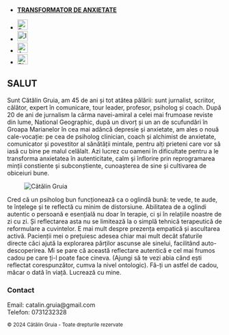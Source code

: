 
<html lang="en">
<head>
    <meta charset="UTF-8">
    <meta name="viewport" content="width=device-width, initial-scale=1">
    <link rel="stylesheet" href="https://cdn.jsdelivr.net/npm/@picocss/pico@1/css/pico.min.css">
    <title>Transformator de Anxietate - Cătălin Gruia</title>
</head>
<body>
    <nav class="container-fluid">
        <ul>
            <li><a href="https://catalingruia0.wixsite.com/anxietate" target="_blank"><strong>TRANSFORMATOR DE ANXIETATE</strong></a></li>
        </ul>
        <ul>
            <li><a href="https://www.facebook.com/catalin.gruia.73"><img src="https://img.icons8.com/ios-filled/50/fa314a/facebook-new.png" alt="Facebook" style="width:24px;height:24px;"></a></li>
            <li><a href="https://www.instagram.com/catalin.gruia.73?igshid=dTV4aHltYW53djl4"><img src="https://img.icons8.com/ios-filled/50/fa314a/instagram-new.png" alt="Instagram" style="width:24px;height:24px;"></a></li>
            <li><a href="https://www.amazon.com/author/catalingruia"><img src="https://img.icons8.com/ios-filled/50/fa314a/amazon.png" alt="Amazon" style="width:24px;height:24px;"></a></li>
            <li><a href="http://ngtravel.ro"><img src="https://img.icons8.com/ios-filled/50/fa314a/rss.png" alt="Blog" style="width:24px;height:24px;"></a></li>
        </ul>
    </nav>
    <main class="container">
        <div class="grid">
            <section>
                <hgroup>
                    <h2>SALUT</h2>
                </hgroup>
                <p>Sunt Cătălin Gruia, am 45 de ani și tot atâtea pălării: sunt jurnalist, scriitor, călător, expert în comunicare, tour leader, profesor, psiholog și coach. După 20 de ani de jurnalism la cârma navei-amiral a celei mai frumoase reviste din lume, National Geographic, după un divorț și un an de scufundări în Groapa Marianelor în cea mai adâncă depresie și anxietate, am ales o nouă cale-vocație: pe cea de psiholog clinician, coach și alchimist de anxietate, comunicator și povestitor al sănătății mintale, pentru alți prieteni care vor să iasă cu bine pe malul celălalt. Azi lucrez cu oameni în dificultate pentru a le transforma anxietatea în autenticitate, calm și înflorire prin reprogramarea minții constiente și subconștiente, cunoașterea de sine și cultivarea de obiceiuri bune.</p>
                <figure>
                    <img src="https://i.imgur.com/wOlXhtn.jpg" alt="Cătălin Gruia" />
                </figure>
                <p>Cred că un psiholog bun funcționează ca o oglindă bună: te vede, te aude, te înțelege și te reflectă cu minim de distorsiune. Abilitatea de a oglindi autentic o persoană e esențială nu doar în terapie, ci și în relațiile noastre de zi cu zi. Și reflectarea asta nu se limitează la o simplă tehnică terapeutică de reformulare a cuvintelor. E mai mult despre prezența empatică și ascultarea activă. Pacienții mei o prețuiesc adesea chiar mai mult decât sfaturile directe căci ajută la explorarea părților ascunse ale sinelui, facilitând auto-descoperirea. Mi se pare că această reflectare autentică e cel mai frumos cadou pe care ți-l poate face cineva. (Ajungi să te vezi abia când ești reflectat corespunzător, cumva la nivel ontologic). Fă-ți un astfel de cadou, măcar o dată în viață. Lucrează cu mine.</p>
                <h3>Contact</h3>
                <p>Email: catalin.gruia@gmail.com<br>Telefon: 0731232328</p>
            </section>
        </div>
    </main>
    <footer class="container">
        <small>© 2024 Cătălin Gruia - Toate drepturile rezervate</small>
    </footer>
</body>
</html>
<!-- Google tag (gtag.js) -->
<script async src="https://www.googletagmanager.com/gtag/js?id=G-4JW5XW1QM8">
</script>
<script>
  window.dataLayer = window.dataLayer || [];
  function gtag(){dataLayer.push(arguments);}
  gtag('js', new Date());

  gtag('config', 'G-4JW5XW1QM8');
</script>

